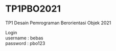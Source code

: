 # TP1PBO2021
TP1 Desain Pemrograman Berorientasi Objek 2021


Login<br>
username : bebas<br>
password : pbo123
